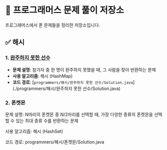 # 📘 프로그래머스 문제 풀이 저장소

프로그래머스에서 푼 문제들을 정리한 저장소입니다.

## ✅ 해시

### 1. [완주하지 못한 선수](https://school.programmers.co.kr/learn/courses/30/lessons/42576)
- **문제 설명**: 참가자 중 한 명이 완주하지 못했을 때, 그 사람을 찾아 반환하는 문제
- **사용 알고리즘**: 해시 (HashMap)
- **코드 경로**: [`programmers/해시/완주하지 못한 선수/Solution.java`](./programmers/해시/완주하지 못한 선수/Solution.java)

### 2. 폰켓몬
문제 설명: N마리의 폰켓몬 중 N/2마리를 선택할 때, 가장 다양한 종류의 폰켓몬을 선택할 수 있는 최대 종류 수를 반환하는 문제

사용 알고리즘: 해시 (HashSet)

코드 경로: programmers/해시/폰켓몬/Solution.java
